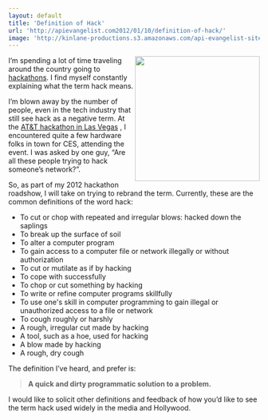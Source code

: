 ```yaml
---
layout: default
title: 'Definition of Hack'
url: 'http://apievangelist.com2012/01/10/definition-of-hack/'
image: 'http://kinlane-productions.s3.amazonaws.com/api-evangelist-site/blog/Hack-the-Planet.jpg'
---
```



<p>
     <img src="http://kinlane-productions.s3.amazonaws.com/api-evangelist/Hack-the-Planet.jpg"  width="250" align="right" />
</p>
<p>
     I’m spending a lot of time traveling around the country going to <a title="hackathons" href="/events/">hackathons</a>. I find myself constantly explaining what the term hack means.
</p>
<p>
     I’m blown away by the number of people, even in the tech industry that still see hack as a negative term. At the <a title="AT&amp;T Hackathon" href="/events/att_mobile_app_hackathon_las_vegas.php">AT&amp;T hackathon in Las Vegas</a> , I encountered quite a few hardware folks in town for CES, attending the event. I was asked by one guy, “Are all these people trying to hack someone’s network?”.
</p>
<p>
     So, as part of my 2012 hackathon roadshow, I will take on trying to rebrand the term. Currently, these are the common definitions of the word hack:
</p>
<ul >
     <li>To cut or chop with repeated and irregular blows: hacked down the saplings
     </li>
     <li>To break up the surface of soil
     </li>
     <li>To alter a computer program
     </li>
     <li>To gain access to a computer file or network illegally or without authorization
     </li>
     <li>To cut or mutilate as if by hacking
     </li>
     <li>To cope with successfully
     </li>
     <li>To chop or cut something by hacking
     </li>
     <li>To write or refine computer programs skillfully
     </li>
     <li>To use one's skill in computer programming to gain illegal or unauthorized access to a file or network
     </li>
     <li>To cough roughly or harshly
     </li>
     <li>A rough, irregular cut made by hacking
     </li>
     <li>A tool, such as a hoe, used for hacking
     </li>
     <li>A blow made by hacking
     </li>
     <li>A rough, dry cough
     </li>
</ul>
<p>
     The definition I’ve heard, and prefer is:
</p>
<blockquote>
     <strong>A quick and dirty programmatic solution to a problem.</strong>
</blockquote>
<p>
     I would like to solicit other definitions and feedback of how you’d like to see the term hack used widely in the media and Hollywood.
</p>
